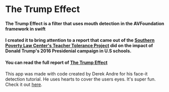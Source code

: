 # The Trump Effect 

#### The Trump Effect is a filter that uses mouth detection in the AVFoundation framework in swift 

#### I created it to bring attention to a report that came out of the [Southern Poverty Law Center's Teacher Tolerance Project](https://www.splcenter.org/20161128/trump-effect-impact-2016-presidential-election-our-nations-schools) did on the impact of Donald Trump's 2016 Presidenial campaign in U.S schools. 

#### You can read the full report of [The Trump Effect](https://www.splcenter.org/sites/default/files/splc_the_trump_effect.pdf)


This app was made with code created by Derek Andre for his face-it detection tutorial. He uses hearts to cover the users eyes. It's super fun. Check it out [here](https://keyholesoftware.com/2016/05/02/apple-face-detection-api/).  
